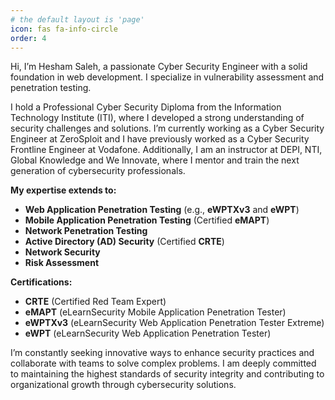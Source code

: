 ```yaml
---
# the default layout is 'page'
icon: fas fa-info-circle
order: 4
---
```


Hi, I’m Hesham Saleh, a passionate Cyber Security Engineer with a solid foundation in web development. I specialize in vulnerability assessment and penetration testing.

I hold a Professional Cyber Security Diploma from the Information Technology Institute (ITI), where I developed a strong understanding of security challenges and solutions. I’m currently working as a Cyber Security Engineer at ZeroSploit and I have previously worked as a Cyber Security Frontline Engineer at Vodafone. Additionally, I am an instructor at DEPI, NTI, Global Knowledge and We Innovate, where I mentor and train the next generation of cybersecurity professionals.

**My expertise extends to:**

- **Web Application Penetration Testing** (e.g., **eWPTXv3** and **eWPT**)  
- **Mobile Application Penetration Testing** (Certified **eMAPT**)  
- **Network Penetration Testing**  
- **Active Directory (AD) Security**   (Certified **CRTE**)  
- **Network Security**  
- **Risk Assessment**  

**Certifications:**

- **CRTE** (Certified Red Team Expert)  
- **eMAPT** (eLearnSecurity Mobile Application Penetration Tester)  
- **eWPTXv3** (eLearnSecurity Web Application Penetration Tester Extreme)  
- **eWPT** (eLearnSecurity Web Application Penetration Tester)


I’m constantly seeking innovative ways to enhance security practices and collaborate with teams to solve complex problems. I am deeply committed to maintaining the highest standards of security integrity and contributing to organizational growth through cybersecurity solutions.

